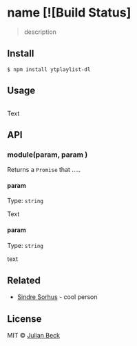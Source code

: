 # name [![Build Status]

> description


## Install

```
$ npm install ytplaylist-dl
```


## Usage
```js

```
Text

## API

### module(param, param )

Returns a `Promise` that .....


#### param

Type: `string`

Text

#### param

Type: `string`

text


## Related

- [Sindre Sorhus](https://github.com/sindresorhus) - cool person

## License

MIT © [Julian Beck](https://github.com/jufabeck2202)
